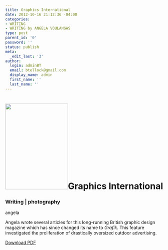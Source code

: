 ```yaml
---
title: Graphics International
date: 2012-10-16 21:12:36 -04:00
categories:
- WRITING
- WRITING by ANGELA VOULANGAS
type: post
parent_id: '0'
password: ''
status: publish
meta:
  _edit_last: '3'
author:
  login: adminBT
  email: btellock@gmail.com
  display_name: admin
  first_name: ''
  last_name: ''
---
```


<h1><img class="alignleft size-full wp-image-723" title="007writing" src="{{ site.baseurl }}/assets/007writing.jpg" alt="" width="200" height="274" />Graphics International</h1>
<h3>Writing | photography</h3>
<p>angela</p>
<p>Angela wrote several articles for this long-running British graphic design magazine which has since changed its name to <em>Grafik</em>. This feature investigated the proliferation of drastically oversized outdoor advertising.</p>
<p><a href="http://thegraphicsoffice.com/pdf/TGO-GraphicsIntl_text.pdf" target="_blank">Download PDF</a></p>
